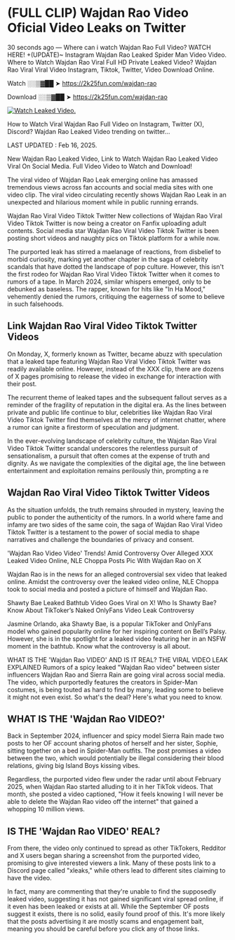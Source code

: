 # (FULL CLIP) Wajdan Rao Video Oficial Video Leaks on Twitter

30 seconds ago — Where can i watch Wajdan Rao Full Video? WATCH HERE! +(UPDATE)~ Instagram Wajdan Rao Leaked Spider Man Video Video. Where to Watch Wajdan Rao Viral Full HD Private Leaked Video? Wajdan Rao Viral Viral Video Instagram, Tiktok, Twitter, Video Download Online.

Watch ░░▒▓██ ➤ https://2k25fun.com/wajdan-rao

Download ░░▒▓██ ➤ https://2k25fun.com/wajdan-rao

[![Watch Leaked Video.](https://miro.medium.com/v2/resize:fit:828/format:webp/1*cilzJN44JGOrTw9NJCrNHA.gif "Watch Leaked Video")](https://2k25fun.com/wajdan-rao)

How to Watch Viral Wajdan Rao Full Video on Instagram, Twitter (X), Discord? Wajdan Rao Leaked Video trending on twitter...

LAST UPDATED : Feb 16, 2025.

New Wajdan Rao Leaked Video, Link to Watch Wajdan Rao Leaked Video Viral On Social Media. Full Video Video to Watch and Download!

The viral video of Wajdan Rao Leak emerging online has amassed tremendous views across fan accounts and social media sites with one video clip. The viral video circulating recently shows Wajdan Rao Leak in an unexpected and hilarious moment while in public running errands.

Wajdan Rao Viral Video Tiktok Twitter New collections of Wajdan Rao Viral Video Tiktok Twitter is now being a creator on Fanfix uploading adult contents. Social media star Wajdan Rao Viral Video Tiktok Twitter is been posting short videos and naughty pics on Tiktok platform for a while now.

The purported leak has stirred a maelanage of reactions, from disbelief to morbid curiosity, marking yet another chapter in the saga of celebrity scandals that have dotted the landscape of pop culture. However, this isn't the first rodeo for Wajdan Rao Viral Video Tiktok Twitter when it comes to rumors of a tape. In March 2024, similar whispers emerged, only to be debunked as baseless. The rapper, known for hits like "In Ha Mood," vehemently denied the rumors, critiquing the eagerness of some to believe in such falsehoods.

## Link Wajdan Rao Viral Video Tiktok Twitter Videos

On Monday, X, formerly known as Twitter, became abuzz with speculation that a leaked tape featuring Wajdan Rao Viral Video Tiktok Twitter was readily available online. However, instead of the XXX clip, there are dozens of X pages promising to release the video in exchange for interaction with their post.

The recurrent theme of leaked tapes and the subsequent fallout serves as a reminder of the fragility of reputation in the digital era. As the lines between private and public life continue to blur, celebrities like Wajdan Rao Viral Video Tiktok Twitter find themselves at the mercy of internet chatter, where a rumor can ignite a firestorm of speculation and judgment.

In the ever-evolving landscape of celebrity culture, the Wajdan Rao Viral Video Tiktok Twitter scandal underscores the relentless pursuit of sensationalism, a pursuit that often comes at the expense of truth and dignity. As we navigate the complexities of the digital age, the line between entertainment and exploitation remains perilously thin, prompting a re

##  Wajdan Rao Viral Video Tiktok Twitter Videos

As the situation unfolds, the truth remains shrouded in mystery, leaving the public to ponder the authenticity of the rumors. In a world where fame and infamy are two sides of the same coin, the saga of Wajdan Rao Viral Video Tiktok Twitter is a testament to the power of social media to shape narratives and challenge the boundaries of privacy and consent.

'Wajdan Rao Video Video' Trends! Amid Controversy Over Alleged XXX Leaked Video Online, NLE Choppa Posts Pic With Wajdan Rao on X

Wajdan Rao is in the news for an alleged controversial sex video that leaked online. Amidst the controversy over the leaked video online, NLE Choppa took to social media and posted a picture of himself and Wajdan Rao.

Shawty Bae Leaked Bathtub Video Goes Viral on X! Who Is Shawty Bae? Know About TikToker’s Naked OnlyFans Video Leak Controversy

Jasmine Orlando, aka Shawty Bae, is a popular TikToker and OnlyFans model who gained popularity online for her inspiring content on Bell’s Palsy. However, she is in the spotlight for a leaked video featuring her in an NSFW moment in the bathtub. Know what the controversy is all about.

WHAT IS THE 'Wajdan Rao VIDEO' AND IS IT REAL? THE VIRAL VIDEO LEAK EXPLAINED Rumors of a spicy leaked "Wajdan Rao video" between sister influencers Wajdan Rao and Sierra Rain are going viral across social media. The video, which purportedly features the creators in Spider-Man costumes, is being touted as hard to find by many, leading some to believe it might not even exist. So what's the deal? Here's what you need to know.

## WHAT IS THE 'Wajdan Rao VIDEO?'

Back in September 2024, influencer and spicy model Sierra Rain made two posts to her OF account sharing photos of herself and her sister, Sophie, sitting together on a bed in Spider-Man outfits. The post promises a video between the two, which would potentially be illegal considering their blood relations, giving big Island Boys kissing vibes.

Regardless, the purported video flew under the radar until about February 2025, when Wajdan Rao started alluding to it in her TikTok videos. That month, she posted a video captioned, "How it feels knowing I will never be able to delete the Wajdan Rao video off the internet" that gained a whopping 10 million views.

## IS THE 'Wajdan Rao VIDEO' REAL?

From there, the video only continued to spread as other TikTokers, Redditor and X users began sharing a screenshot from the purported video, promising to give interested viewers a link. Many of these posts link to a Discord page called "xleaks," while others lead to different sites claiming to have the video.

In fact, many are commenting that they're unable to find the supposedly leaked video, suggesting it has not gained significant viral spread online, if it even has been leaked or exists at all. While the September OF posts suggest it exists, there is no solid, easily found proof of this. It's more likely that the posts advertising it are mostly scams and engagement bait, meaning you should be careful before you click any of those links.